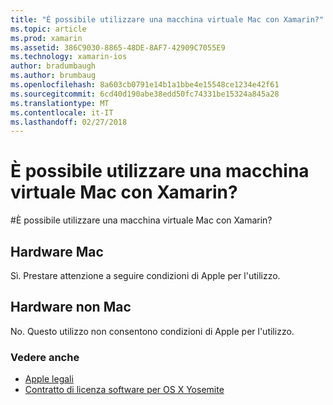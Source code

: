 ```yaml
---
title: "È possibile utilizzare una macchina virtuale Mac con Xamarin?"
ms.topic: article
ms.prod: xamarin
ms.assetid: 386C9030-8865-48DE-8AF7-42909C7055E9
ms.technology: xamarin-ios
author: bradumbaugh
ms.author: brumbaug
ms.openlocfilehash: 8a603cb0791e14b1a1bbe4e15548ce1234e42f61
ms.sourcegitcommit: 6cd40d190abe38edd50fc74331be15324a845a28
ms.translationtype: MT
ms.contentlocale: it-IT
ms.lasthandoff: 02/27/2018
---
```

# <a name="can-i-use-a-mac-vm-with-xamarin"></a>È possibile utilizzare una macchina virtuale Mac con Xamarin?

#<a name="can-i-use-a-mac-vm-with-xamarin"></a>È possibile utilizzare una macchina virtuale Mac con Xamarin? 

## <a name="mac-hardware"></a>Hardware Mac
Sì. Prestare attenzione a seguire condizioni di Apple per l'utilizzo.

## <a name="non-mac-hardware"></a>Hardware non Mac
No. Questo utilizzo non consentono condizioni di Apple per l'utilizzo.

### <a name="see-also"></a>Vedere anche
- [Apple legali](https://www.apple.com/legal/)
- [Contratto di licenza software per OS X Yosemite](http://images.apple.com/legal/sla/docs/OSX10103.pdf)
